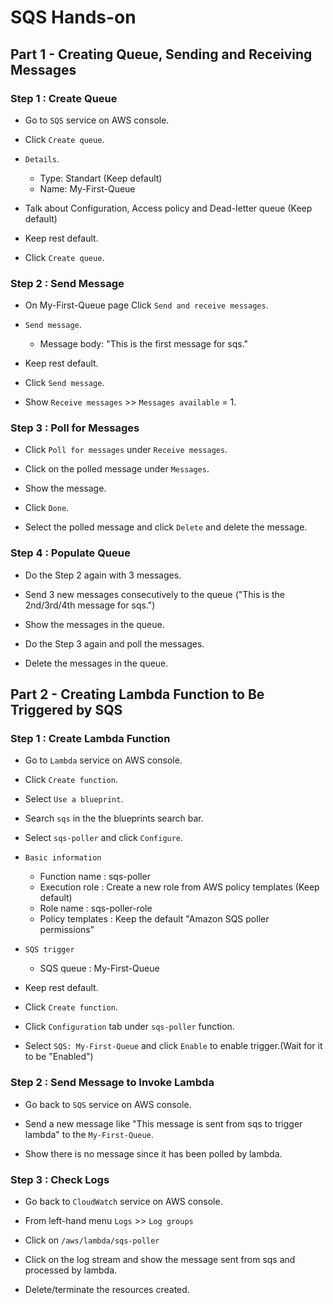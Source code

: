 # SQS Hands-on

## Part 1 - Creating Queue, Sending and Receiving Messages

### Step 1 : Create Queue

- Go to `SQS` service on AWS console.

- Click `Create queue`.

- `Details`.
    - Type: Standart (Keep default)
    - Name: My-First-Queue

- Talk about Configuration, Access policy and Dead-letter queue (Keep default)

- Keep rest default.

- Click `Create queue`.

### Step 2 : Send Message

- On My-First-Queue page Click `Send and receive messages`.

- `Send message`.
    - Message body: "This is the first message for sqs."

- Keep rest default.

- Click `Send message`.

- Show `Receive messages` >> `Messages available` = 1.

### Step 3 : Poll for Messages

- Click `Poll for messages` under `Receive messages`.

- Click on the polled message under `Messages`.

- Show the message.

- Click `Done`.

- Select the polled message and click `Delete` and delete the message.


### Step 4 : Populate Queue

- Do the Step 2 again with 3 messages.

- Send 3 new messages consecutively to the queue ("This is the 2nd/3rd/4th message for sqs.")

- Show the messages in the queue.

- Do the Step 3 again and poll the messages.

- Delete the messages in the queue.

## Part 2 - Creating Lambda Function to Be Triggered by SQS

### Step 1 : Create Lambda Function

- Go to `Lambda` service on AWS console.

- Click `Create function`.

- Select `Use a blueprint`.

- Search `sqs` in the the blueprints search bar.

- Select `sqs-poller` and click `Configure`.

- `Basic information`
    - Function name : sqs-poller
    - Execution role : Create a new role from AWS policy templates (Keep default)
    - Role name : sqs-poller-role
    - Policy templates : Keep the default "Amazon SQS poller permissions"

- `SQS trigger`
    - SQS queue : My-First-Queue

- Keep rest default.

- Click `Create function`.

- Click `Configuration` tab under `sqs-poller` function.

- Select `SQS: My-First-Queue` and click `Enable` to enable trigger.(Wait for it to be "Enabled")

### Step 2 : Send Message to Invoke Lambda
 
- Go back to `SQS` service on AWS console.

- Send a new message like "This message is sent from sqs to trigger lambda" to the `My-First-Queue`.

- Show there is no message since it has been polled by lambda.

### Step 3 : Check Logs

- Go back to `CloudWatch` service on AWS console.

- From left-hand menu `Logs` >> `Log groups`

- Click on `/aws/lambda/sqs-poller`

- Click on the log stream and show the message sent from sqs and processed by lambda.

- Delete/terminate the resources created.
